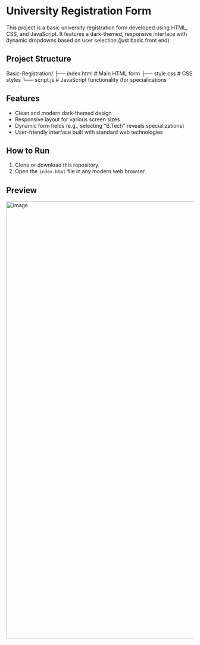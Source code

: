 # University Registration Form

This project is a basic university registration form developed using HTML, CSS, and JavaScript. It features a dark-themed, responsive interface with dynamic dropdowns based on user selection.(just basic front end)

## Project Structure
Basic-Registration/
├── index.html # Main HTML form
├── style.css # CSS styles
└── script.js # JavaScript functionality (for specialications 
## Features

- Clean and modern dark-themed design
- Responsive layout for various screen sizes
- Dynamic form fields (e.g., selecting "B.Tech" reveals specializations)
- User-friendly interface built with standard web technologies

## How to Run

1. Clone or download this repository.
2. Open the `index.html` file in any modern web browser.

## Preview
<img width="1658" height="1172" alt="image" src="https://github.com/user-attachments/assets/fe2a0a89-f2b5-4640-bb9a-b38419bd7e07" />
